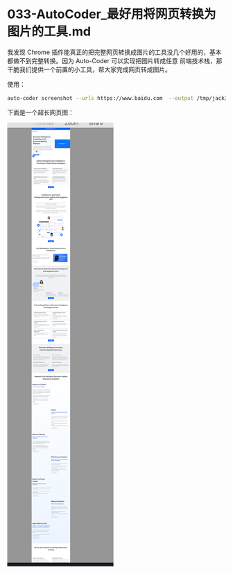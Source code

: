 # 033-AutoCoder_最好用将网页转换为图片的工具.md

我发现 Chrome 插件能真正的把完整网页转换成图片的工具没几个好用的，基本都做不到完整转换。因为 Auto-Coder 可以实现把图片转成任意
前端技术栈，那干脆我们提供一个前置的小工具，帮大家完成网页转成图片。

使用：

```bash
auto-coder screenshot --urls https://www.baidu.com  --output /tmp/jack3/
```

下面是一个超长网页图：

![](../images/033-01.png)











